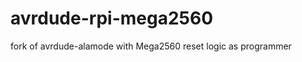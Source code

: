 avrdude-rpi-mega2560
====================

fork of avrdude-alamode with Mega2560 reset logic as programmer 
